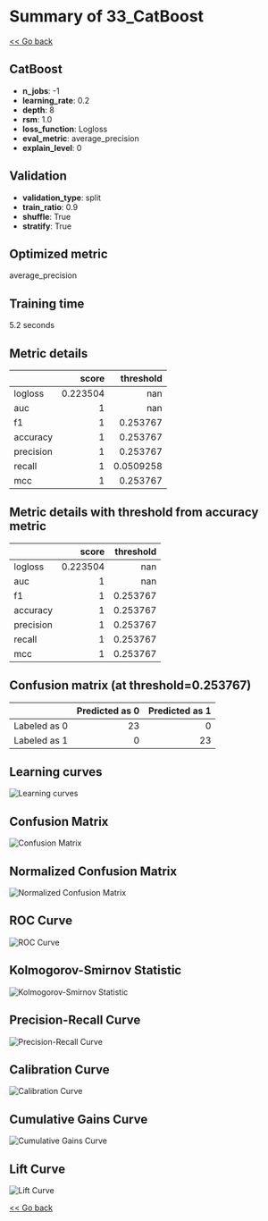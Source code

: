 # Summary of 33_CatBoost

[<< Go back](../README.md)


## CatBoost
- **n_jobs**: -1
- **learning_rate**: 0.2
- **depth**: 8
- **rsm**: 1.0
- **loss_function**: Logloss
- **eval_metric**: average_precision
- **explain_level**: 0

## Validation
 - **validation_type**: split
 - **train_ratio**: 0.9
 - **shuffle**: True
 - **stratify**: True

## Optimized metric
average_precision

## Training time

5.2 seconds

## Metric details
|           |    score |   threshold |
|:----------|---------:|------------:|
| logloss   | 0.223504 | nan         |
| auc       | 1        | nan         |
| f1        | 1        |   0.253767  |
| accuracy  | 1        |   0.253767  |
| precision | 1        |   0.253767  |
| recall    | 1        |   0.0509258 |
| mcc       | 1        |   0.253767  |


## Metric details with threshold from accuracy metric
|           |    score |   threshold |
|:----------|---------:|------------:|
| logloss   | 0.223504 |  nan        |
| auc       | 1        |  nan        |
| f1        | 1        |    0.253767 |
| accuracy  | 1        |    0.253767 |
| precision | 1        |    0.253767 |
| recall    | 1        |    0.253767 |
| mcc       | 1        |    0.253767 |


## Confusion matrix (at threshold=0.253767)
|              |   Predicted as 0 |   Predicted as 1 |
|:-------------|-----------------:|-----------------:|
| Labeled as 0 |               23 |                0 |
| Labeled as 1 |                0 |               23 |

## Learning curves
![Learning curves](learning_curves.png)
## Confusion Matrix

![Confusion Matrix](confusion_matrix.png)


## Normalized Confusion Matrix

![Normalized Confusion Matrix](confusion_matrix_normalized.png)


## ROC Curve

![ROC Curve](roc_curve.png)


## Kolmogorov-Smirnov Statistic

![Kolmogorov-Smirnov Statistic](ks_statistic.png)


## Precision-Recall Curve

![Precision-Recall Curve](precision_recall_curve.png)


## Calibration Curve

![Calibration Curve](calibration_curve_curve.png)


## Cumulative Gains Curve

![Cumulative Gains Curve](cumulative_gains_curve.png)


## Lift Curve

![Lift Curve](lift_curve.png)



[<< Go back](../README.md)
